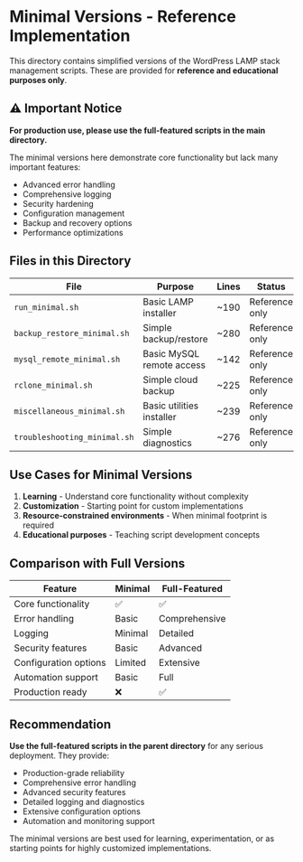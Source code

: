 # Minimal Versions - Reference Implementation

This directory contains simplified versions of the WordPress LAMP stack management scripts. These are provided for **reference and educational purposes only**.

## ⚠️ Important Notice

**For production use, please use the full-featured scripts in the main directory.**

The minimal versions here demonstrate core functionality but lack many important features:
- Advanced error handling
- Comprehensive logging
- Security hardening
- Configuration management
- Backup and recovery options
- Performance optimizations

## Files in this Directory

| File | Purpose | Lines | Status |
|------|---------|-------|--------|
| `run_minimal.sh` | Basic LAMP installer | ~190 | Reference only |
| `backup_restore_minimal.sh` | Simple backup/restore | ~280 | Reference only |
| `mysql_remote_minimal.sh` | Basic MySQL remote access | ~142 | Reference only |
| `rclone_minimal.sh` | Simple cloud backup | ~225 | Reference only |
| `miscellaneous_minimal.sh` | Basic utilities installer | ~239 | Reference only |
| `troubleshooting_minimal.sh` | Simple diagnostics | ~276 | Reference only |

## Use Cases for Minimal Versions

1. **Learning** - Understand core functionality without complexity
2. **Customization** - Starting point for custom implementations
3. **Resource-constrained environments** - When minimal footprint is required
4. **Educational purposes** - Teaching script development concepts

## Comparison with Full Versions

| Feature | Minimal | Full-Featured |
|---------|---------|---------------|
| Core functionality | ✅ | ✅ |
| Error handling | Basic | Comprehensive |
| Logging | Minimal | Detailed |
| Security features | Basic | Advanced |
| Configuration options | Limited | Extensive |
| Automation support | Basic | Full |
| Production ready | ❌ | ✅ |

## Recommendation

**Use the full-featured scripts in the parent directory** for any serious deployment. They provide:

- Production-grade reliability
- Comprehensive error handling
- Advanced security features
- Detailed logging and diagnostics
- Extensive configuration options
- Automation and monitoring support

The minimal versions are best used for learning, experimentation, or as starting points for highly customized implementations.